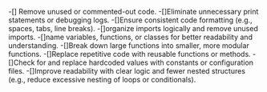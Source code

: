 -[] Remove unused or commented-out code.
-[]Eliminate unnecessary print statements or debugging logs.
 -[]Ensure consistent code formatting (e.g., spaces, tabs, line breaks).
-[]organize imports logically and remove unused imports.
 -[]name variables, functions, or classes for better readability and understanding.
 -[]Break down large functions into smaller, more modular functions.
 -[]Replace repetitive code with reusable functions or methods.
 -[]Check for and replace hardcoded values with constants or configuration files.
 -[]Improve readability with clear logic and fewer nested structures (e.g., reduce excessive nesting of loops or conditionals).

